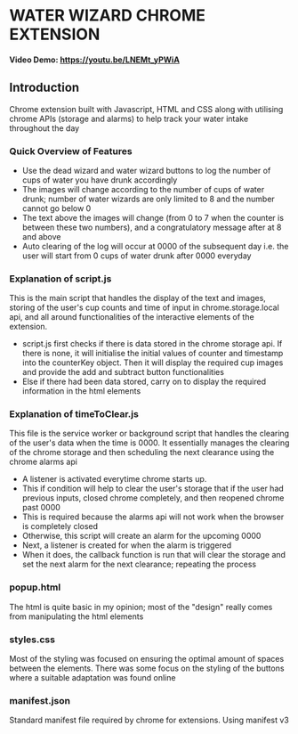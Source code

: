 # WATER WIZARD CHROME EXTENSION

#### Video Demo: https://youtu.be/LNEMt_yPWiA

## Introduction

Chrome extension built with Javascript, HTML and CSS along with utilising chrome APIs (storage and alarms) to help track your water intake throughout the day

### Quick Overview of Features

- Use the dead wizard and water wizard buttons to log the number of cups of water you have drunk accordingly
- The images will change according to the number of cups of water drunk; number of water wizards are only limited to 8 and the number cannot go below 0
- The text above the images will change (from 0 to 7 when the counter is between these two numbers), and a congratulatory message after at 8 and above
- Auto clearing of the log will occur at 0000 of the subsequent day i.e. the user will start from 0 cups of water drunk after 0000 everyday

### Explanation of script.js

This is the main script that handles the display of the text and images, storing of the user's cup counts and time of input in chrome.storage.local api, and all around functionalities of the interactive elements of the extension.

- script.js first checks if there is data stored in the chrome storage api. If there is none, it will initialise the initial values of counter and timestamp into the counterKey object. Then it will display the required cup images and provide the add and subtract button functionalities
- Else if there had been data stored, carry on to display the required information in the html elements

### Explanation of timeToClear.js

This file is the service worker or background script that handles the clearing of the user's data when the time is 0000. It essentially manages the clearing of the chrome storage and then scheduling the next clearance using the chrome alarms api

- A listener is activated everytime chrome starts up.
- This if condition will help to clear the user's storage that if the user had previous inputs, closed chrome completely, and then reopened chrome past 0000
- This is required because the alarms api will not work when the browser is completely closed
- Otherwise, this script will create an alarm for the upcoming 0000
- Next, a listener is created for when the alarm is triggered
- When it does, the callback function is run that will clear the storage and set the next alarm for the next clearance; repeating the process

### popup.html

The html is quite basic in my opinion; most of the "design" really comes from manipulating the html elements

### styles.css

Most of the styling was focused on ensuring the optimal amount of spaces between the elements. There was some focus on the styling of the buttons where a suitable adaptation was found online

### manifest.json

Standard manifest file required by chrome for extensions. Using manifest v3
